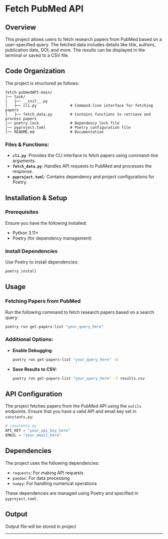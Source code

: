# Fetch PubMed API

## Overview

This project allows users to fetch research papers from PubMed based on a user-specified query. The fetched data includes details like title, authors, publication date, DOI, and more. The results can be displayed in the terminal or saved to a CSV file.

## Code Organization

The project is structured as follows:

```
fetch-pubmedAPI-main/
│── task/
│   ├── __init__.py
│   ├── cli.py               # Command-line interface for fetching papers
│   ├── fetch_data.py        # Contains functions to retrieve and process papers
│── poetry.lock              # Dependency lock file
│── pyproject.toml           # Poetry configuration file
│── README.md                # Documentation
```

### Files & Functions:

- **`cli.py`**: Provides the CLI interface to fetch papers using command-line arguments.
- **`fetch_data.py`**: Handles API requests to PubMed and processes the response.
- **`pyproject.toml`**: Contains dependency and project configurations for Poetry.

## Installation & Setup

### Prerequisites

Ensure you have the following installed:

- Python 3.11+
- Poetry (for dependency management)

### Install Dependencies

Use Poetry to install dependencies:

```bash
poetry install
```

## Usage

### Fetching Papers from PubMed

Run the following command to fetch research papers based on a search query:

```bash
poetry run get-papers-list "your_query_here"
```

### Additional Options:

- **Enable Debugging**:
  ```bash
  poetry run get-papers-list "your_query_here" -d
  ```
- **Save Results to CSV**:
  ```bash
  poetry run get-papers-list "your_query_here" -f results.csv
  ```

## API Configuration

The project fetches papers from the PubMed API using the `eutils` endpoints. Ensure that you have a valid API and email key set in `constants.py`:

```python
# constants.py
API_KEY = "your_api_key_here"
EMAIL = "your_email_here"
```

## Dependencies

The project uses the following dependencies:

- `requests`: For making API requests
- `pandas`: For data processing
- `numpy`: For handling numerical operations

These dependencies are managed using Poetry and specified in `pyproject.toml`.


## Output

Output file will be stored in project


---

